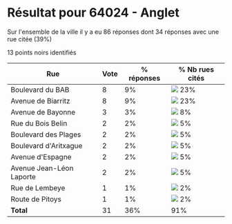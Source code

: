 # Résultat pour 64024 - Anglet

Sur l'ensemble de la ville il y a eu 86 réponses dont 34 réponses avec une rue citée (39%)

13 points noirs identifiés

| Rue | Vote | % réponses | % Nb rues cités|
|-----|------|------------|----------------|
| Boulevard du BAB | 8 | 9% | <img src="../../img/bar_23.gif" />&nbsp;23%|
| Avenue de Biarritz | 8 | 9% | <img src="../../img/bar_23.gif" />&nbsp;23%|
| Avenue de Bayonne | 3 | 3% | <img src="../../img/bar_8.gif" />&nbsp;8%|
| Rue du Bois Belin | 2 | 2% | <img src="../../img/bar_5.gif" />&nbsp;5%|
| Boulevard des Plages | 2 | 2% | <img src="../../img/bar_5.gif" />&nbsp;5%|
| Boulevard d'Aritxague | 2 | 2% | <img src="../../img/bar_5.gif" />&nbsp;5%|
| Avenue d'Espagne | 2 | 2% | <img src="../../img/bar_5.gif" />&nbsp;5%|
| Avenue Jean-Léon Laporte | 2 | 2% | <img src="../../img/bar_5.gif" />&nbsp;5%|
| Rue de Lembeye | 1 | 1% | <img src="../../img/bar_2.gif" />&nbsp;2%|
| Route de Pitoys | 1 | 1% | <img src="../../img/bar_2.gif" />&nbsp;2%|
| **Total** | 31 | 36% | 91%|
